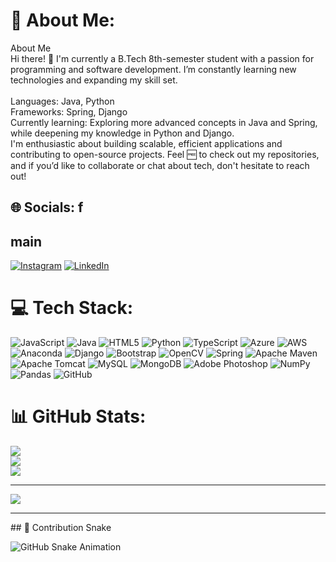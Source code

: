 # 💫 About Me:
About Me<br>Hi there! 👋 I'm currently a B.Tech 8th-semester student with a passion for programming and software development. I’m constantly learning new technologies and expanding my skill set.<br><br>Languages: Java, Python<br>Frameworks: Spring, Django<br>Currently learning: Exploring more advanced concepts in Java and Spring, while deepening my knowledge in Python and Django.<br>I'm enthusiastic about building scalable, efficient applications and contributing to open-source projects. Feel 🆓 to check out my repositories, and if you’d like to collaborate or chat about tech, don't hesitate to reach out!

##
## 🌐 Socials: f
## main
[![Instagram](https://img.shields.io/badge/Instagram-%23E4405F.svg?logo=Instagram&logoColor=white)](https://instagram.com/hasnain__71) [![LinkedIn](https://img.shields.io/badge/LinkedIn-%230077B5.svg?logo=linkedin&logoColor=white)](https://linkedin.com/in/https://www.linkedin.com/in/hasnain-haidar-a6311b22a/) 

# 💻 Tech Stack:
![JavaScript](https://img.shields.io/badge/javascript-%23323330.svg?style=for-the-badge&logo=javascript&logoColor=%23F7DF1E) ![Java](https://img.shields.io/badge/java-%23ED8B00.svg?style=for-the-badge&logo=openjdk&logoColor=white) ![HTML5](https://img.shields.io/badge/html5-%23E34F26.svg?style=for-the-badge&logo=html5&logoColor=white) ![Python](https://img.shields.io/badge/python-3670A0?style=for-the-badge&logo=python&logoColor=ffdd54) ![TypeScript](https://img.shields.io/badge/typescript-%23007ACC.svg?style=for-the-badge&logo=typescript&logoColor=white) ![Azure](https://img.shields.io/badge/azure-%230072C6.svg?style=for-the-badge&logo=microsoftazure&logoColor=white) ![AWS](https://img.shields.io/badge/AWS-%23FF9900.svg?style=for-the-badge&logo=amazon-aws&logoColor=white) ![Anaconda](https://img.shields.io/badge/Anaconda-%2344A833.svg?style=for-the-badge&logo=anaconda&logoColor=white) ![Django](https://img.shields.io/badge/django-%23092E20.svg?style=for-the-badge&logo=django&logoColor=white) ![Bootstrap](https://img.shields.io/badge/bootstrap-%238511FA.svg?style=for-the-badge&logo=bootstrap&logoColor=white) ![OpenCV](https://img.shields.io/badge/opencv-%23white.svg?style=for-the-badge&logo=opencv&logoColor=white) ![Spring](https://img.shields.io/badge/spring-%236DB33F.svg?style=for-the-badge&logo=spring&logoColor=white) ![Apache Maven](https://img.shields.io/badge/Apache%20Maven-C71A36?style=for-the-badge&logo=Apache%20Maven&logoColor=white) ![Apache Tomcat](https://img.shields.io/badge/apache%20tomcat-%23F8DC75.svg?style=for-the-badge&logo=apache-tomcat&logoColor=black) ![MySQL](https://img.shields.io/badge/mysql-4479A1.svg?style=for-the-badge&logo=mysql&logoColor=white) ![MongoDB](https://img.shields.io/badge/MongoDB-%234ea94b.svg?style=for-the-badge&logo=mongodb&logoColor=white) ![Adobe Photoshop](https://img.shields.io/badge/adobe%20photoshop-%2331A8FF.svg?style=for-the-badge&logo=adobe%20photoshop&logoColor=white) ![NumPy](https://img.shields.io/badge/numpy-%23013243.svg?style=for-the-badge&logo=numpy&logoColor=white) ![Pandas](https://img.shields.io/badge/pandas-%23150458.svg?style=for-the-badge&logo=pandas&logoColor=white) ![GitHub](https://img.shields.io/badge/github-%23121011.svg?style=for-the-badge&logo=github&logoColor=white)
# 📊 GitHub Stats:
![](https://github-readme-stats.vercel.app/api?username=hasnainhkhan&theme=dark&hide_border=false&include_all_commits=false&count_private=false)<br/>
![](https://github-readme-streak-stats.herokuapp.com/?user=hasnainhkhan&theme=dark&hide_border=false)<br/>
![](https://github-readme-stats.vercel.app/api/top-langs/?username=hasnainhkhan&theme=dark&hide_border=false&include_all_commits=false&count_private=false&layout=compact)

---
[![](https://visitcount.itsvg.in/api?id=hasnainhkhan&icon=2&color=3)](https://visitcount.itsvg.in)

<!-- Proudly created with GPRM ( https://gprm.itsvg.in ) -->
<hr>
## 🐍 Contribution Snake

![GitHub Snake Animation](https://raw.githubusercontent.com/hasnainhkhan/hasnainhkhan1/main/dist/snake.svg)
